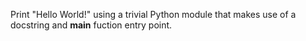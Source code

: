 Print "Hello World!" using a trivial Python module that makes use of a docstring and __main__ fuction entry point.
